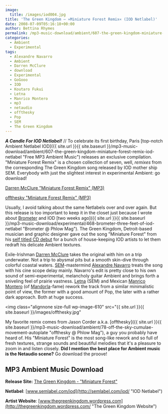 ```yaml
---
image:
  title: /images/iod004.jpg
title: 'The Green Kingdom – »Miniature Forest Remix« (IOD Netlabel)'
date: 2008-07-09T05:16:18+00:00
author: Bettina Rhymes
permalink: /mp3-music-download/ambient/607-the-green-kingdom-miniature-forest-remix-iod-netlabel
categories:
  - Ambient
  - Experimental
tags:
  - Alexandre Navarro
  - Ambient
  - Darren McClure
  - download
  - Experimental
  - GoGooo
  - IOD
  - Koutaro Fukui
  - Letna
  - Manrico Montero
  - mp3
  - netaudio
  - offthesky
  - Pop
  - SEM
  - The Green Kingdom
---
```

***A Candle For IOD Netlabel!*** // To celebrate its first birthday, Paris [top-notch Ambient Netlabel IOD]({{ site.url }}{{ site.baseurl }}/mp3-music-download/ambient/607-the-green-kingdom-miniature-forest-remix-iod-netlabel "Free MP3 Ambient Music") releases an exclusive compilation. "Miniature Forest Remix" is a chosen collection of seven, well, _remixes_ from the corresponding The Green Kingdom song released by IOD mother ship SEM. Everybody with just the slightest interest in experimental Ambient: go download!

[Darren McClure "Miniature Forest Remix" (MP3)](http://semlabel.com/iod/ep/iod004/iod004_01_Miniature_Forest_DARREN_MCCLURE.mp3)

[offthesky "Miniature Forest Remix" (MP3)](http://semlabel.com/iod/ep/iod004/iod004_07_Miniature_Forest_OFFTHESKY.mp3)

<!--more-->

<!--adsense-->

Usually, I avoid talking about the same Netlabels over and over again. But this release is too important to keep it in the closet just because I wrote about [Brometer](http://www.brometer.co.uk/ "Brometer Website") and IOD [two weeks ago]({{ site.url }}{{ site.baseurl }}/mp3-music-download/experimental/468-brometer-three-feet-of-iod-netlabel "Brometer @ Phlow Mag"). The Green Kingdom, Detroit-based musician and graphic designer gave out the song "Miniature Forest" from his [self titled CD debut](http://semlabel.com/thegreenkingdom/ "The Green Kingdom @ SEM") for a bunch of house-keeping IOD artists to let them redraft his delicate Ambient textures.

Exile-Irishman [Darren McClure](http://www.myspace.com/darrenmcclure "Darren McClure @ myspace") takes the original with him on a trip underwater. Not a trip to abysmal pits but a smooth skin-dive through colorful coastal waters. [SEM](http://semlabel.com/ "SEM Label")-mastermind [Alexandre Navarro](http://alexandrenavarro.com "Alexandre Navarro Website") treats the song with his cine scope delay mainly. Navarro's edit is pretty close to his own sound of semi-experimental, melancholy guitar Ambient and brings forth a sniveling feel of prairie vastness. [Letna](http://www.myspace.com/letna "Letna @ myspace") (SEM) and Mexican [Manrico Montero](http://www.manricomontero.com/ "Manrico Montero Website") (of [Mandorla](http://www.mandorla.com.mx/ "Mandorla Website")-fame) rework the track from a similar minimalistic point of view, the former with a good amount of Pop, the later with a rather dark approach. Both at huge success.

<img class="alignnone size-full wp-image-610" src="{{ site.url }}{{ site.baseurl }}/images/offthesky.jpg"

My favorite remix comes from Jason Corder a.k.a. [offthesky]({{ site.url }}{{ site.baseurl }}/mp3-music-download/ambient/78-off-the-sky-cumulae-movement-autoplate "offthesky @ Phlow Mag"), a guy you probably have heard of. His "Miniature Forest" is the most song-like rework and so full of fresh textures, strange sounds and beautiful melodies that it's a pleasure to zoom in and listen closely. **Did I mention the best place for Ambient music is the Netaudio scene?** Go download the proove!

## MP3 Ambient Music Download

**Release Site:** [The Green Kingdom - "Miniature Forest"](http://semlabel.com/iod/ep/iod004/ "The Green Kingdom @ IOD")[](http://www.hungrymenrecords.com/music/zip/hmr009.zip)
  
**Netlabel**: [www.semlabel.com/iod](http://semlabel.com/iod/ "IOD Netlabel")
  
**Artist Website**: [www.thegreenkingdom.wordpress.com](http://thegreenkingdom.wordpress.com/ "The Green Kingdom Website")[](http://www.myspace.com/felixkbbc "Kid Kool @ myspace")